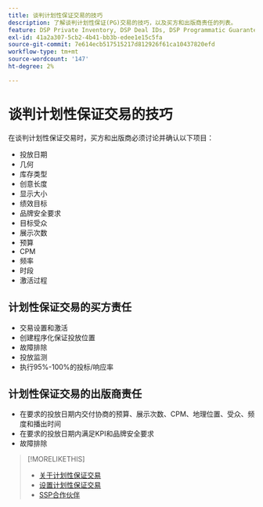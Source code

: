 ```yaml
---
title: 谈判计划性保证交易的技巧
description: 了解谈判计划性保证(PG)交易的技巧，以及买方和出版商责任的列表。
feature: DSP Private Inventory, DSP Deal IDs, DSP Programmatic Guaranteed Deals
exl-id: 41a2a307-5cb2-4b41-bb3b-edee1e15c5fa
source-git-commit: 7e614ecb517515217d812926f61ca10437820efd
workflow-type: tm+mt
source-wordcount: '147'
ht-degree: 2%

---
```


# 谈判计划性保证交易的技巧

在谈判计划性保证交易时，买方和出版商必须讨论并确认以下项目：

* 投放日期
* 几何
* 库存类型
* 创意长度
* 显示大小
* 绩效目标
* 品牌安全要求
* 目标受众
* 展示次数
* 预算
* CPM
* 频率
* 时段
* 激活过程

## 计划性保证交易的买方责任

* 交易设置和激活
* 创建程序化保证投放位置
* 故障排除
* 投放监测
* 执行95%-100%的投标/响应率

## 计划性保证交易的出版商责任

* 在要求的投放日期内交付协商的预算、展示次数、CPM、地理位置、受众、频度和播出时间
* 在要求的投放日期内满足KPI和品牌安全要求
* 故障排除

>[!MORELIKETHIS]
>
>* [关于计划性保证交易](programmatic-guaranteed-about.md)
>* [设置计划性保证交易](programmatic-guaranteed-set-up.md)
>* [SSP合作伙伴](ssp-partners.md)
